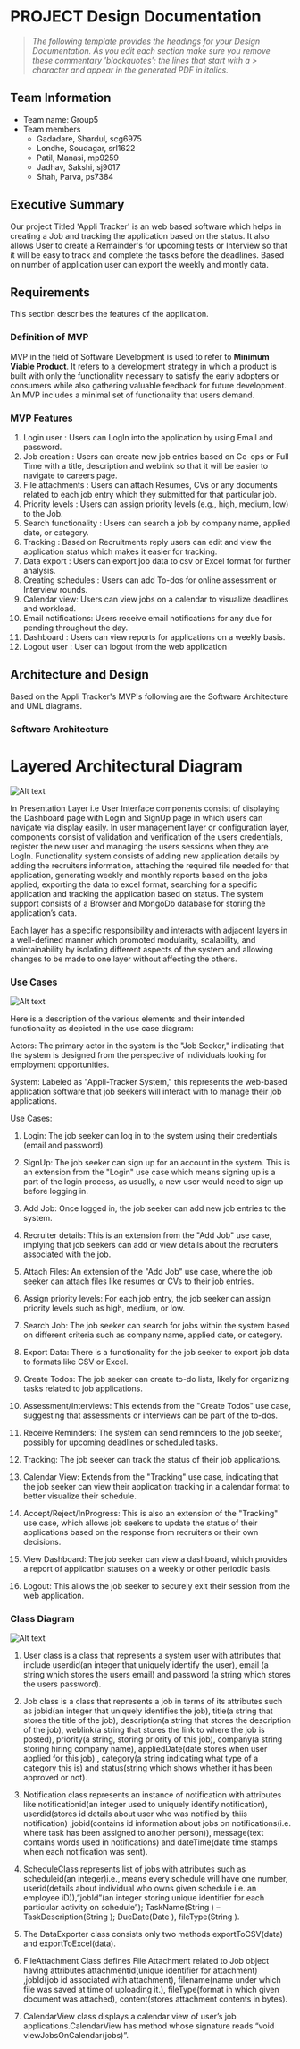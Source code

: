 
# PROJECT Design Documentation

> _The following template provides the headings for your Design
> Documentation.  As you edit each section make sure you remove these
> commentary 'blockquotes'; the lines that start with a > character
> and appear in the generated PDF in italics._

## Team Information
* Team name: Group5
* Team members
  * Gadadare, Shardul, scg6975
  * Londhe, Soudagar, srl1622
  * Patil, Manasi, mp9259
  * Jadhav, Sakshi, sj9017
  * Shah, Parva, ps7384

## Executive Summary

Our project Titled 'Appli Tracker' is an web based software which helps in creating a Job and tracking the application based on the status. It also allows User to create a Remainder's for upcoming tests or Interview so that it will be easy to track and complete the tasks before the deadlines. Based on number of application user can export the weekly and montly data.


## Requirements

This section describes the features of the application.

### Definition of MVP
MVP in the field of Software Development is used to refer to **Minimum Viable Product**. It refers to a development strategy in which a product is built with only the functionality necessary to satisfy the early adopters or consumers while also gathering valuable feedback for future development. An MVP includes a minimal set of functionality that users demand.  


### MVP Features
 1. Login user : Users can LogIn into the application by using Email and password.
 2. Job creation : Users can create new job entries based on Co-ops or Full Time with a title, description and weblink so that it will be easier to navigate to careers page.
 3. File attachments : Users can attach Resumes, CVs or any documents related to each job entry which they submitted for that particular job.
 4. Priority levels : Users can assign priority levels (e.g., high, medium, low) to the Job.
 5. Search functionality : Users can search a job by company name, applied date, or category.
 6. Tracking : Based on Recruitments reply users can edit and view the application status which makes it easier for tracking.
 7. Data export : Users can export job data to csv or Excel format for further analysis.
 8. Creating schedules : Users can add To-dos for online assessment or Interview rounds.
 9. Calendar view: Users can view jobs on a calendar to visualize deadlines and workload.
 10. Email notifications: Users receive email notifications for any due for pending throughout the day.
 11. Dashboard : Users can view reports for applications on a weekly basis.
 12. Logout user : User can logout from the web application


## Architecture and Design

Based on the Appli Tracker's MVP's following are the Software Architecture and UML diagrams. 

### Software Architecture
# Layered Architectural Diagram
![Alt text](Layered_Architectural_Diagram.jpg)

In Presentation Layer i.e User Interface components consist of displaying the Dashboard page with Login and SignUp page in which users can navigate via display easily. In user management layer or configuration layer, components consist of validation and verification of the users credentials, register the new user and managing the users sessions when they are LogIn. Functionality system consists of adding new application details by adding the recruiters information, attaching the required file needed for that application, generating weekly and monthly reports based on the jobs applied, exporting the data to excel format,  searching for a specific application and tracking the application based on status. The system support consists of a Browser and MongoDb database for storing the application’s data.

Each layer has a specific responsibility and interacts with adjacent layers in a well-defined manner which promoted modularity, scalability, and maintainability by isolating different aspects of the system and allowing changes to be made to one layer without affecting the others.

### Use Cases
![Alt text](Usecase_Diagram.png)

Here is a description of the various elements and their intended functionality as depicted in the use case diagram:

Actors: The primary actor in the system is the "Job Seeker," indicating that the system is designed from the perspective of individuals looking for employment opportunities.

System: Labeled as "Appli-Tracker System," this represents the web-based application software that job seekers will interact with to manage their job applications.

Use Cases:

1. Login: The job seeker can log in to the system using their credentials (email and password).

2. SignUp: The job seeker can sign up for an account in the system. This is an extension from the "Login" use case which means signing up is a part of the login process, as usually, a new user would need to sign up before logging in.

3. Add Job: Once logged in, the job seeker can add new job entries to the system.

4. Recruiter details: This is an extension from the "Add Job" use case, implying that job seekers can add or view details about the recruiters associated with the job.

5. Attach Files: An extension of the "Add Job" use case, where the job seeker can attach files like resumes or CVs to their job entries.

6. Assign priority levels: For each job entry, the job seeker can assign priority levels such as high, medium, or low.

7. Search Job: The job seeker can search for jobs within the system based on different criteria such as company name, applied date, or category.

8. Export Data: There is a functionality for the job seeker to export job data to formats like CSV or Excel.

9. Create Todos: The job seeker can create to-do lists, likely for organizing tasks related to job applications.

10. Assessment/Interviews: This extends from the "Create Todos" use case, suggesting that assessments or interviews can be part of the to-dos.

11. Receive Reminders: The system can send reminders to the job seeker, possibly for upcoming deadlines or scheduled tasks.

12. Tracking: The job seeker can track the status of their job applications.

13. Calendar View: Extends from the "Tracking" use case, indicating that the job seeker can view their application tracking in a calendar format to better visualize their schedule.

14. Accept/Reject/InProgress: This is also an extension of the "Tracking" use case, which allows job seekers to update the status of their applications based on the response from recruiters or their own decisions.

15. View Dashboard: The job seeker can view a dashboard, which provides a report of application statuses on a weekly or other periodic basis.

16. Logout: This allows the job seeker to securely exit their session from the web application.


### Class Diagram
![Alt text](Class_Diagram.png)
  1. User class is a class that represents a system user with attributes that include userdid(an integer that uniquely identify the user), email (a string which stores the users email) and password (a string which stores the users password). 

  2. Job class is a class that represents a job in terms of its attributes such as jobid(an integer that uniquely identifies the job), title(a string that stores the title of the job), description(a string that stores the description of the job), weblink(a string that stores the link to where the job is posted), priority(a string, storing priority of this job), company(a string storing hiring company name), appliedDate(date stores when user applied for this job) , category(a string indicating what type of a  category this is) and status(string which shows whether it has been approved or not). 
 
  3. Notification class represents an instance of notification with attributes like notificationid(an integer used to uniquely identify notification), userdid(stores id details about user who was notified by thiis notification) ,jobid(contains id information about jobs on notifications(i.e. where task has been assigned to another person)), message(text contains words used in notifications) and dateTime(date time stamps when each notification was sent). 

  4. ScheduleClass represents list of jobs with attributes such as scheduleid(an integer)i.e., means every schedule will have one number, userid(details about individual who owns given schedule i.e. an employee iD)),”jobId”(an integer storing unique identifier for each particular activity on schedule”); TaskName(String ) – TaskDescription(String ); DueDate(Date ), fileType(String ).

  5. The DataExporter class consists only two methods exportToCSV(data) and exportToExcel(data).

  6. FileAttachment Class defines File Attachment related to Job object having attributes attachmentid(unique identifier for attachment) ,jobId(job id associated with attachment), filename(name under which file was saved at time of uploading it.), fileType(format in which given document was attached), content(stores attachment contents in bytes).

  7. CalendarView class displays a calendar view of user’s job applications.CalendarView has method whose signature reads “void viewJobsOnCalendar(jobs)”.
